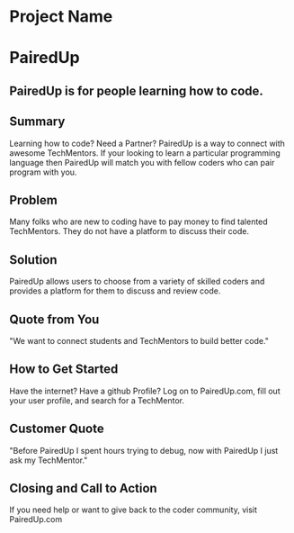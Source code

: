 # Project Name #

<!-- 
> This material was originally posted [here](http://www.quora.com/What-is-Amazons-approach-to-product-development-and-product-management). It is reproduced here for posterities sake.

There is an approach called "working backwards" that is widely used at Amazon. They work backwards from the customer, rather than starting with an idea for a product and trying to bolt customers onto it. While working backwards can be applied to any specific product decision, using this approach is especially important when developing new products or features.

For new initiatives a product manager typically starts by writing an internal press release announcing the finished product. The target audience for the press release is the new/updated product's customers, which can be retail customers or internal users of a tool or technology. Internal press releases are centered around the customer problem, how current solutions (internal or external) fail, and how the new product will blow away existing solutions.

If the benefits listed don't sound very interesting or exciting to customers, then perhaps they're not (and shouldn't be built). Instead, the product manager should keep iterating on the press release until they've come up with benefits that actually sound like benefits. Iterating on a press release is a lot less expensive than iterating on the product itself (and quicker!).

If the press release is more than a page and a half, it is probably too long. Keep it simple. 3-4 sentences for most paragraphs. Cut out the fat. Don't make it into a spec. You can accompany the press release with a FAQ that answers all of the other business or execution questions so the press release can stay focused on what the customer gets. My rule of thumb is that if the press release is hard to write, then the product is probably going to suck. Keep working at it until the outline for each paragraph flows. 

Oh, and I also like to write press-releases in what I call "Oprah-speak" for mainstream consumer products. Imagine you're sitting on Oprah's couch and have just explained the product to her, and then you listen as she explains it to her audience. That's "Oprah-speak", not "Geek-speak".

Once the project moves into development, the press release can be used as a touchstone; a guiding light. The product team can ask themselves, "Are we building what is in the press release?" If they find they're spending time building things that aren't in the press release (overbuilding), they need to ask themselves why. This keeps product development focused on achieving the customer benefits and not building extraneous stuff that takes longer to build, takes resources to maintain, and doesn't provide real customer benefit (at least not enough to warrant inclusion in the press release).
 -->
 
# PairedUp #
## PairedUp is for people learning how to code. ##
## Summary ##
Learning how to code? Need a Partner? PairedUp is a way to connect with awesome TechMentors. If your looking to learn a particular programming language then PairedUp will match you with fellow coders who can pair program with you. 
## Problem ##
Many folks who are new to coding have to pay money to find talented TechMentors. They do not have a platform to discuss their code. 
## Solution ##
PairedUp allows users to choose from a variety of skilled coders and provides a platform for them to discuss and review code. 
## Quote from You ##
"We want to connect students and TechMentors to build better code."
## How to Get Started ##
Have the internet? Have a github Profile? Log on to PairedUp.com, fill out your user profile, and search for a TechMentor. 
## Customer Quote ##
"Before PairedUp I spent hours trying to debug, now with PairedUp I just ask my TechMentor."
## Closing and Call to Action ##
If you need help or want to give back to the coder community, visit PairedUp.com
